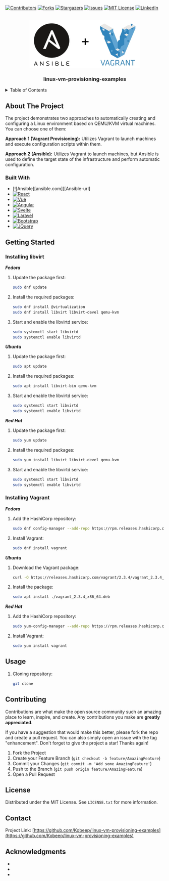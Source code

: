 <!-- 
*** Thanks for checking out the Best-README-Template. If you have a suggestion
*** that would make this better, please fork the repo and create a pull request
*** or simply open an issue with the tag "enhancement".
*** Don't forget to give the project a star!
*** Thanks again! Now go create something AMAZING! :D
-->
<!-- Here's a blank template to get started: To avoid retyping too much info. Do a search and replace with your text editor for the following: `Kobeep`, `linux-vm-provisioning-examples`, `twitter_handle`, `linkedin_username`, `email_client`, `email`, `project_title`, `project_description` -->

<!-- PROJECT SHIELDS -->
<!--
*** I'm using markdown "reference style" links for readability.
*** Reference links are enclosed in brackets [ ] instead of parentheses ( ).
*** See the bottom of this document for the declaration of the reference variables
*** for contributors-url, forks-url, etc. This is an optional, concise syntax you may use.
*** https://www.markdownguide.org/basic-syntax/#reference-style-links -->

[![Contributors][contributors-shield]][contributors-url]
[![Forks][forks-shield]][forks-url]
[![Stargazers][stars-shield]][stars-url]
[![Issues][issues-shield]][issues-url]
[![MIT License][license-shield]][license-url]
[![LinkedIn][linkedin-shield]][linkedin-url]

<!-- PROJECT LOGO -->
<br />
<div align="center">
  <a href="https://github.com/Kobeep/linux-vm-provisioning-examples">
    <img src="images/ansible-vagrant.png" alt="Logo" width="350" height="150">
  </a>

<h3 align="center">linux-vm-provisioning-examples</h3>

  
</div>

<!-- TABLE OF CONTENTS -->
<details>
  <summary>Table of Contents</summary>
  <ol>
    <li>
      <a href="#about-the-project">About The Project</a>
      <ul>
        <li><a href="#built-with">Built With</a></li>
      </ul>
    </li>
    <li>
      <a href="#getting-started">Getting Started</a>
      <ul>
        <li><a href="#prerequisites">Prerequisites</a></li>
        <li><a href="#installation">Installation</a></li>
      </ul>
    </li>
    <li><a href="#usage">Usage</a></li>
    <li><a href="#roadmap">Roadmap</a></li>
    <li><a href="#contributing">Contributing</a></li>
    <li><a href="#license">License</a></li>
    <li><a href="#contact">Contact</a></li>
    <li><a href="#acknowledgments">Acknowledgments</a></li>
  </ol>
</details>

<!-- ABOUT THE PROJECT -->
## About The Project

The project demonstrates two approaches to automatically creating and configuring a Linux environment based on QEMU/KVM virtual machines. You can choose one of them:

**Approach 1 (Vagrant Provisioning):** Utilizes Vagrant to launch machines and execute configuration scripts within them.

**Approach 2 (Ansible):** Utilizes Vagrant to launch machines, but Ansible is used to define the target state of the infrastructure and perform automatic configuration.



### Built With

* [![Ansible][ansible.com]][Ansible-url]
* [![React][React.js]][React-url]
* [![Vue][Vue.js]][Vue-url]
* [![Angular][Angular.io]][Angular-url]
* [![Svelte][Svelte.dev]][Svelte-url]
* [![Laravel][Laravel.com]][Laravel-url]
* [![Bootstrap][Bootstrap.com]][Bootstrap-url]
* [![JQuery][JQuery.com]][JQuery-url]



<!-- GETTING STARTED -->
## Getting Started

### Installing libvirt

***Fedora***

1. Update the package first:
   
   ```sh
   sudo dnf update
   ```

2. Install the required packages:
   
    ```sh
    sudo dnf install @virtualization
    sudo dnf install libvirt libvirt-devel qemu-kvm
    ```

3. Start and enable the libvirtd service:

    ```sh
    sudo systemctl start libvirtd
    sudo systemctl enable libvirtd
    ```

***Ubuntu***

1. Update the package first:
   
   ```sh
   sudo apt update
   ```

2. Install the required packages:
   
    ```sh
    sudo apt install libvirt-bin qemu-kvm
    ```

3. Start and enable the libvirtd service:

    ```sh
    sudo systemctl start libvirtd
    sudo systemctl enable libvirtd
    ```

***Red Hat***

1. Update the package first:
   
   ```sh
   sudo yum update
   ```

2. Install the required packages:
   
    ```sh
    sudo yum install libvirt libvirt-devel qemu-kvm

    ```

3. Start and enable the libvirtd service:

    ```sh
    sudo systemctl start libvirtd
    sudo systemctl enable libvirtd
    ```

### Installing Vagrant

***Fedora***

1. Add the HashiCorp repository:
   
   ```sh
   sudo dnf config-manager --add-repo https://rpm.releases.hashicorp.com/fedora/hashicorp.repo
   ```

2. Install Vagrant:
   
    ```sh
    sudo dnf install vagrant
    ```

***Ubuntu***

1. Download the Vagrant package:
   
   ```sh
   curl -O https://releases.hashicorp.com/vagrant/2.3.4/vagrant_2.3.4_x86_64.deb
   ```

2. Install the package:
   
    ```sh
    sudo apt install ./vagrant_2.3.4_x86_64.deb
    ```

***Red Hat***

1. Add the HashiCorp repository:
   
   ```sh
   sudo yum-config-manager --add-repo https://rpm.releases.hashicorp.com/RHEL/hashicorp.repo
   ```

2. Install Vagrant:
   
    ```sh
    sudo yum install vagrant
    ```

<!-- USAGE EXAMPLES -->
## Usage
1. Cloning repository:

    ```sh
    git clone 
    ```

<!-- CONTRIBUTING -->
## Contributing

Contributions are what make the open source community such an amazing place to learn, inspire, and create. Any contributions you make are **greatly appreciated**.

If you have a suggestion that would make this better, please fork the repo and create a pull request. You can also simply open an issue with the tag "enhancement".
Don't forget to give the project a star! Thanks again!

1. Fork the Project
2. Create your Feature Branch (`git checkout -b feature/AmazingFeature`)
3. Commit your Changes (`git commit -m 'Add some AmazingFeature'`)
4. Push to the Branch (`git push origin feature/AmazingFeature`)
5. Open a Pull Request



<!-- LICENSE -->
## License

Distributed under the MIT License. See `LICENSE.txt` for more information.



<!-- CONTACT -->
## Contact

Project Link: [https://github.com/Kobeep/linux-vm-provisioning-examples](https://github.com/Kobeep/linux-vm-provisioning-examples)



<!-- ACKNOWLEDGMENTS -->
## Acknowledgments

* []()
* []()
* []()



<!-- MARKDOWN LINKS & IMAGES -->
<!-- https://www.markdownguide.org/basic-syntax/#reference-style-links -->
[contributors-shield]: https://img.shields.io/github/contributors/Kobeep/linux-vm-provisioning-examples.svg?style=for-the-badge
[contributors-url]: https://github.com/Kobeep/linux-vm-provisioning-examples/graphs/contributors
[forks-shield]: https://img.shields.io/github/forks/Kobeep/linux-vm-provisioning-examples.svg?style=for-the-badge
[forks-url]: https://github.com/Kobeep/linux-vm-provisioning-examples/network/members
[stars-shield]: https://img.shields.io/github/stars/Kobeep/linux-vm-provisioning-examples.svg?style=for-the-badge
[stars-url]: https://github.com/Kobeep/linux-vm-provisioning-examples/stargazers
[issues-shield]: https://img.shields.io/github/issues/Kobeep/linux-vm-provisioning-examples.svg?style=for-the-badge
[issues-url]: https://github.com/Kobeep/linux-vm-provisioning-examples/issues
[license-shield]: https://img.shields.io/github/license/Kobeep/linux-vm-provisioning-examples.svg?style=for-the-badge
[license-url]: https://github.com/Kobeep/linux-vm-provisioning-examples/blob/master/LICENSE.txt
[linkedin-shield]: https://img.shields.io/badge/-LinkedIn-black.svg?style=for-the-badge&logo=linkedin&colorB=555
[linkedin-url]: https://linkedin.com/in/linkedin_username
[product-screenshot]: images/screenshot.png
[React.js]: https://img.shields.io/badge/React-20232A?style=for-the-badge&logo=react&logoColor=61DAFB
[React-url]: https://reactjs.org/
[Vue.js]: https://img.shields.io/badge/Vue.js-35495E?style=for-the-badge&logo=vuedotjs&logoColor=4FC08D
[Vue-url]: https://vuejs.org/
[Angular.io]: https://img.shields.io/badge/Angular-DD0031?style=for-the-badge&logo=angular&logoColor=white
[Angular-url]: https://angular.io/
[Svelte.dev]: https://img.shields.io/badge/Svelte-4A4A55?style=for-the-badge&logo=svelte&logoColor=FF3E00
[Svelte-url]: https://svelte.dev/
[Laravel.com]: https://img.shields.io/badge/Laravel-FF2D20?style=for-the-badge&logo=laravel&logoColor=white
[Laravel-url]: https://laravel.com
[Bootstrap.com]: https://img.shields.io/badge/Bootstrap-563D7C?style=for-the-badge&logo=bootstrap&logoColor=white
[Bootstrap-url]: https://getbootstrap.com
[JQuery.com]: https://img.shields.io/badge/jQuery-0769AD?style=for-the-badge&logo=jquery&logoColor=white
[JQuery-url]: https://jquery.com
